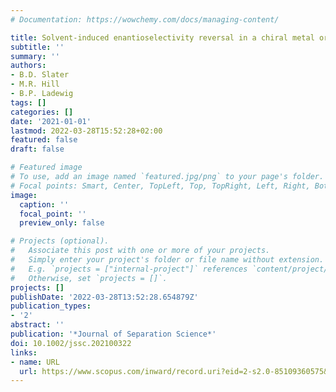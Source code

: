 ```yaml
---
# Documentation: https://wowchemy.com/docs/managing-content/

title: Solvent-induced enantioselectivity reversal in a chiral metal organic framework
subtitle: ''
summary: ''
authors:
- B.D. Slater
- M.R. Hill
- B.P. Ladewig
tags: []
categories: []
date: '2021-01-01'
lastmod: 2022-03-28T15:52:28+02:00
featured: false
draft: false

# Featured image
# To use, add an image named `featured.jpg/png` to your page's folder.
# Focal points: Smart, Center, TopLeft, Top, TopRight, Left, Right, BottomLeft, Bottom, BottomRight.
image:
  caption: ''
  focal_point: ''
  preview_only: false

# Projects (optional).
#   Associate this post with one or more of your projects.
#   Simply enter your project's folder or file name without extension.
#   E.g. `projects = ["internal-project"]` references `content/project/deep-learning/index.md`.
#   Otherwise, set `projects = []`.
projects: []
publishDate: '2022-03-28T13:52:28.654879Z'
publication_types:
- '2'
abstract: ''
publication: '*Journal of Separation Science*'
doi: 10.1002/jssc.202100322
links:
- name: URL
  url: https://www.scopus.com/inward/record.uri?eid=2-s2.0-85109360575&doi=10.1002%2fjssc.202100322&partnerID=40&md5=83374c9b5d35ad9268efb7e2eb363055
---
```

